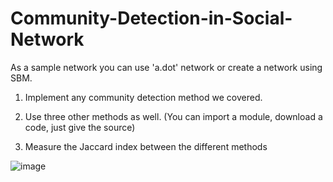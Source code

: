 # Community-Detection-in-Social-Network

As a sample network you can use 'a.dot' network or create a network using SBM.

1) Implement any community detection method we covered.

2) Use three other methods as well. (You can import a module, download a code, just give the source)

3) Measure the Jaccard index between the different methods

![image](https://github.com/eva-vision/Community-Detection-in-Social-Network/assets/52841811/2a0d73c3-84a7-4927-aacc-afaaa5b9536a)
